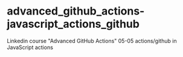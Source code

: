 # advanced_github_actions-javascript_actions_github
Linkedin course "Advanced GitHub Actions" 05-05 actions/github in JavaScript actions
